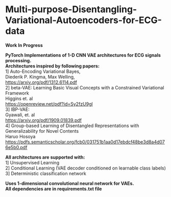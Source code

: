 # Multi-purpose-Disentangling-Variational-Autoencoders-for-ECG-data
**Work In Progress**

**PyTorch Implementations of 1-D CNN VAE architectures for ECG signals processing.  
Architectures inspired by following papers:**     
1] Auto-Encoding Variational Bayes,  
   Diederik P. Kingma, Max Welling,  
   https://arxiv.org/pdf/1312.6114.pdf    
2] beta-VAE: Learning Basic Visual Concepts with a Constrained Variational Framework  
   Higgins et. al  
   https://openreview.net/pdf?id=Sy2fzU9gl  
3] IBP-VAE:   
   Gyawali, et. al  
   https://arxiv.org/pdf/1909.01839.pdf   
4] Group-based Learning of Disentangled Representations with Generalizability for Novel Contents  
   Haruo Hosoya  
   https://pdfs.semanticscholar.org/fcb0/031751b1aa0d17ebdcf48be3d8a4d076e5b0.pdf   
  
**All architectures are supported with:**    
1] Unsupervised Learning  
2] Conditional Learning (VAE decoder conditioned on learnable class labels)  
3] Deterministic classification network  
  
**Uses 1-dimensional convolutional neural network for VAEs.**  
**All dependencies are in requirements.txt file**  


